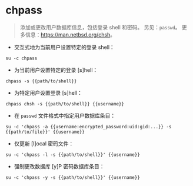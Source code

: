 # chpass

> 添加或更改用户数据库信息，包括登录 shell 和密码。
> 另见：`passwd`。
> 更多信息：<https://man.netbsd.org/chsh>。

- 交互式地为当前用户设置特定的登录 shell：

`su -c chpass`

- 为当前用户设置特定的登录 [s]hell：

`chpass -s {{path/to/shell}}`

- 为特定用户设置登录 [s]hell：

`chpass chsh -s {{path/to/shell}} {{username}}`

- 在 `passwd` 文件格式中指定用户数据库条目：

`su -c 'chpass -a {{username:encrypted_password:uid:gid:...}} -s {{path/to/file}}' {{username}}`

- 仅更新 [l]ocal 密码文件：

`su -c 'chpass -l -s {{path/to/shell}}' {{username}}`

- 强制更改数据库 [y]P 密码数据库条目：

`su -c 'chpass -y -s {{path/to/shell}}' {{username}}`